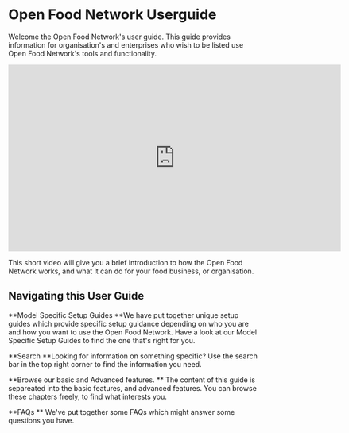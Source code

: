 # Open Food Network Userguide

Welcome the Open Food Network's user guide. This guide provides information for organisation's and enterprises who wish to be listed use Open Food Network's tools and functionality. 


<iframe width="669" height="376" src="https://www.youtube.com/embed/eA3IcMUnU14" frameborder="0" allowfullscreen></iframe> 

This short video will give you a brief introduction to how the Open Food Network works, and what it can do for your food business, or organisation.

## Navigating this User Guide

**Model Specific Setup Guides
**We have put together unique setup guides which provide specific setup guidance depending on who you are and how you want to use the Open Food Network. Have a look at our Model Specific Setup Guides to find the one that's right for you. 

**Search
**Looking for information on something specific? Use the search bar in the top right corner to find the information you need.

**Browse our basic and Advanced features.
** The content of this guide is separeated into the basic features, and advanced features. You can browse these chapters freely, to find what interests you.

**FAQs
** We've put together some FAQs which might answer some questions you have.

  


